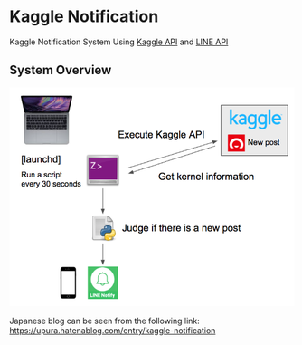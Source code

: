 Kaggle Notification
===
Kaggle Notification System Using [Kaggle API](https://github.com/Kaggle/kaggle-api) and [LINE API](https://developers.line.me/en/)

## System Overview
![overview](overview.png)

Japanese blog can be seen from the following link:  
https://upura.hatenablog.com/entry/kaggle-notification
